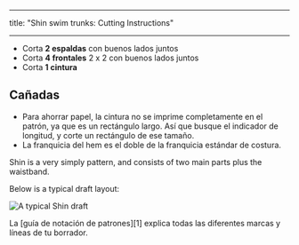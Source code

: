 - - -
title: "Shin swim trunks: Cutting Instructions"
- - -

- Corta **2 espaldas** con buenos lados juntos
- Corta **4 frontales** 2 x 2 con buenos lados juntos
- Corta **1 cintura**

## Cañadas

- Para ahorrar papel, la cintura no se imprime completamente en el patrón, ya que es un rectángulo largo. Así que busque el indicador de longitud, y corte un rectángulo de ese tamaño.
- La franquicia del hem es el doble de la franquicia estándar de costura.

Shin is a very simply pattern, and consists of two main parts plus the waistband.

Below is a typical draft layout:

![A typical Shin draft](layout.svg)

<Tip>

La [guía de notación de patrones][1] explica todas las diferentes marcas y líneas de tu borrador.

</Tip>
